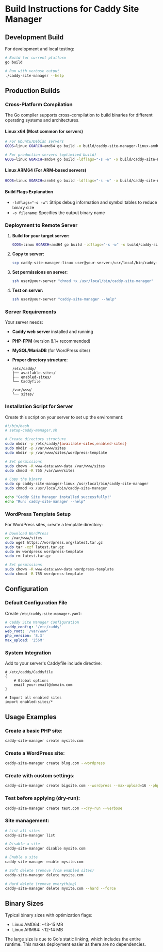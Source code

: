 # Build Instructions for Caddy Site Manager

## Development Build

For development and local testing:

```bash
# Build for current platform
go build

# Run with verbose output
./caddy-site-manager --help
```

## Production Builds

### Cross-Platform Compilation

The Go compiler supports cross-compilation to build binaries for different operating systems and architectures.

#### Linux x64 (Most common for servers)

```bash
# For Ubuntu/Debian servers
GOOS=linux GOARCH=amd64 go build -o build/caddy-site-manager-linux-amd64

# For production servers (optimized build)
GOOS=linux GOARCH=amd64 go build -ldflags="-s -w" -o build/caddy-site-manager-linux-amd64
```

#### Linux ARM64 (For ARM-based servers)

```bash
GOOS=linux GOARCH=arm64 go build -ldflags="-s -w" -o build/caddy-site-manager-linux-arm64
```

#### Build Flags Explanation

- `-ldflags="-s -w"`: Strips debug information and symbol tables to reduce binary size
- `-o filename`: Specifies the output binary name

### Deployment to Remote Server

1. **Build for your target server:**

   ```bash
   GOOS=linux GOARCH=amd64 go build -ldflags="-s -w" -o build/caddy-site-manager-linux
   ```

2. **Copy to server:**

   ```bash
   scp caddy-site-manager-linux user@your-server:/usr/local/bin/caddy-site-manager
   ```

3. **Set permissions on server:**

   ```bash
   ssh user@your-server "chmod +x /usr/local/bin/caddy-site-manager"
   ```

4. **Test on server:**
   ```bash
   ssh user@your-server "caddy-site-manager --help"
   ```

### Server Requirements

Your server needs:

- **Caddy web server** installed and running
- **PHP-FPM** (version 8.1+ recommended)
- **MySQL/MariaDB** (for WordPress sites)
- **Proper directory structure:**

  ```
  /etc/caddy/
  ├── available-sites/
  ├── enabled-sites/
  └── Caddyfile

  /var/www/
  └── sites/
  ```

### Installation Script for Server

Create this script on your server to set up the environment:

```bash
#!/bin/bash
# setup-caddy-manager.sh

# Create directory structure
sudo mkdir -p /etc/caddy/{available-sites,enabled-sites}
sudo mkdir -p /var/www/sites
sudo mkdir -p /var/www/sites/wordpress-template

# Set permissions
sudo chown -R www-data:www-data /var/www/sites
sudo chmod -R 755 /var/www/sites

# Copy the binary
sudo cp caddy-site-manager-linux /usr/local/bin/caddy-site-manager
sudo chmod +x /usr/local/bin/caddy-site-manager

echo "Caddy Site Manager installed successfully!"
echo "Run: caddy-site-manager --help"
```

### WordPress Template Setup

For WordPress sites, create a template directory:

```bash
# Download WordPress
cd /var/www/sites
sudo wget https://wordpress.org/latest.tar.gz
sudo tar -xzf latest.tar.gz
sudo mv wordpress wordpress-template
sudo rm latest.tar.gz

# Set permissions
sudo chown -R www-data:www-data wordpress-template
sudo chmod -R 755 wordpress-template
```

## Configuration

### Default Configuration File

Create `/etc/caddy-site-manager.yaml`:

```yaml
# Caddy Site Manager Configuration
caddy_config: '/etc/caddy'
web_root: '/var/www'
php_version: '8.3'
max_upload: '256M'
```

### System Integration

Add to your server's Caddyfile include directive:

```caddy
# /etc/caddy/Caddyfile
{
    # Global options
    email your-email@domain.com
}

# Import all enabled sites
import enabled-sites/*
```

## Usage Examples

### Create a basic PHP site:

```bash
caddy-site-manager create mysite.com
```

### Create a WordPress site:

```bash
caddy-site-manager create blog.com --wordpress
```

### Create with custom settings:

```bash
caddy-site-manager create bigsite.com --wordpress --max-upload=1G --php=8.2
```

### Test before applying (dry-run):

```bash
caddy-site-manager create test.com --dry-run --verbose
```

### Site management:

```bash
# List all sites
caddy-site-manager list

# Disable a site
caddy-site-manager disable mysite.com

# Enable a site
caddy-site-manager enable mysite.com

# Soft delete (remove from enabled sites)
caddy-site-manager delete mysite.com

# Hard delete (remove everything)
caddy-site-manager delete mysite.com --hard --force
```

## Binary Sizes

Typical binary sizes with optimization flags:

- Linux AMD64: ~13-15 MB
- Linux ARM64: ~12-14 MB

The large size is due to Go's static linking, which includes the entire runtime. This makes deployment easier as there are no dependencies.
